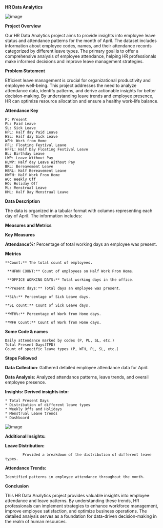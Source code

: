 **HR Data Analytics**

![image](https://github.com/priyanshu1947/HR-Analytics/assets/70458921/9440937d-f079-4720-823b-2eee026dbd8c)

**Project Overview**

 Our HR Data Analytics project aims to provide insights into employee leave status and attendance patterns for the month of April. The dataset includes information about employee codes, names, and their attendance records categorized by different leave types. The primary goal is to offer a comprehensive analysis of employee attendance, helping HR professionals make informed decisions and improve leave management strategies.

**Problem Statement**

 Efficient leave management is crucial for organizational productivity and employee well-being. This project addresses the need to analyze attendance data, identify patterns, and derive actionable insights for better decision-making. By understanding leave trends and employee presence, HR can optimize resource allocation and ensure a healthy work-life balance.

**Attendance Key**

    P: Present
    PL: Paid Leave
    SL: Sick Leave
    HPL: Half day Paid Leave
    HSL: Half day Sick Leave
    WFH: Work from Home
    FFL: Floating Festival Leave
    HFFL: Half Day Floating Festival Leave
    BL: Birthday Leave
    LWP: Leave Without Pay
    HLWP: Half day Leave Without Pay
    BRL: Bereavement Leave
    HBRL: Half Bereavement Leave
    HWFH: Half Work From Home
    WO: Weekly Off
    HO: Holiday Off
    ML: Menstrual Leave
    HML: Half Day Menstrual Leave

**Data Description**

The data is organized in a tabular format with columns representing each day of April. The information includes:

**Measures and Metrics**

**Key Measures**

  **Attendance%:** Percentage of total working days an employee was present.
  
**Metrics**

    **Count:** The total count of employees.

     **HFWH COUNT:** Count of employees on Half Work From Home.

     **OFFICE WORKING DAYS:** Total working days in the office.

    **Present days:** Total days an employee was present.

    **SL%:** Percentage of Sick Leave days.

    **SL count:** Count of Sick Leave days.

    **WFH%:** Percentage of Work from Home days.

    **WFH Count:** Count of Work from Home days.

**Some Code & names**

    Daily attendance marked by codes (P, PL, SL, etc.)
    Total Present Days(TPD)
    Count of specific leave types (P, WFH, PL, SL, etc.)

**Steps Followed**

**Data Collection**: Gathered detailed employee attendance data for April.

**Data Analysis:** Analyzed attendance patterns, leave trends, and overall employee presence.

**Insights:**
  **Derived insights into:**

    * Total Present Days
    * Distribution of different leave types
    * Weekly Offs and Holidays
    * Menstrual Leave trends
    * Dashboard
    
![image](https://github.com/priyanshu1947/HR-Analytics/assets/70458921/a61e11ef-b638-48b3-b198-cd27fdcefcca)

**Additional Insights:**

**Leave Distribution:**

            Provided a breakdown of the distribution of different leave types.
            
**Attendance Trends:**

    Identified patterns in employee attendance throughout the month.
   
**Conclusion**

This HR Data Analytics project provides valuable insights into employee attendance and leave patterns. By understanding these trends, HR professionals can implement strategies to enhance workforce management, improve employee satisfaction, and optimize business operations. The detailed analysis serves as a foundation for data-driven decision-making in the realm of human resources.
